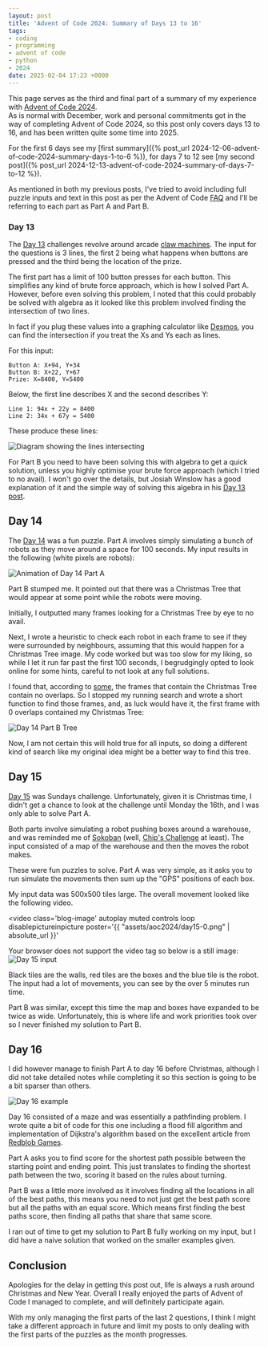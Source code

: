 ```yaml
---
layout: post
title: 'Advent of Code 2024: Summary of Days 13 to 16'
tags:
- coding
- programming
- advent of code
- python
- 2024
date: 2025-02-04 17:23 +0000
---
```

This page serves as the third and final part of a summary of my experience with
[Advent of Code 2024](https://adventofcode.com/).  
As is normal with December, work and personal commitments got in the way of
completing Advent of Code 2024, so this post only covers days 13 to 16, and has
been written quite some time into 2025.

For the first 6 days see my [first summary]({% post_url
2024-12-06-advent-of-code-2024-summary-days-1-to-6 %}), for days 7 to 12 see
[my second post]({% post_url
2024-12-13-advent-of-code-2024-summary-of-days-7-to-12 %}).

As mentioned in both my previous posts, I've tried to avoid including full
puzzle inputs and text in this post as per the Advent of Code
[FAQ](https://adventofcode.com/2024/about) and I'll be referring to each part
as Part A and Part B.

### Day 13

The [Day 13](https://adventofcode.com/2024/day/13) challenges revolve around
arcade [claw machines](https://en.wikipedia.org/wiki/Claw_machine). The input
for the questions is 3 lines, the first 2 being what happens when buttons are
pressed and the third being the location of the prize.

The first part has a limit of 100 button presses for each button. This
simplifies any kind of brute force approach, which is how I solved Part A.
However, before even solving this problem, I noted that this could probably be
solved with algebra as it looked like this problem involved finding the
intersection of two lines.

In fact if you plug these values into a graphing calculator like
[Desmos](https://www.desmos.com/calculator), you can find the intersection if
you treat the Xs and Ys each as lines. 

For this input:

```
Button A: X+94, Y+34
Button B: X+22, Y+67
Prize: X=8400, Y=5400
```

Below, the first line describes X and the second describes Y:

```
Line 1: 94x + 22y = 8400
Line 2: 34x + 67y = 5400
```

These produce these lines:

<img
  title='Diagram showing the lines intersecting'
  alt='Diagram showing the lines intersecting'
  src='{{ "assets/aoc2024/day14-lines.webp" | absolute_url }}'
  class='blog-image'
/>

For Part B you need to have been solving this with algebra to get a quick
solution, unless you highly optimise your brute force approach (which I tried
to no avail). I won't go over the details, but Josiah Winslow has a good
explanation of it and the simple way of solving this algebra in his [Day 13
post](https://winslowjosiah.com/blog/2024/12/13/advent-of-code-2024-day-13/).

## Day 14

The [Day 14](https://adventofcode.com/2024/day/14) was a fun puzzle. Part A
involves simply simulating a bunch of robots as they move around a space for
100 seconds. My input results in the following (white pixels are robots):

<img
  title='Animation of Day 14 Part A'
  alt='Animation of Day 14 Part A'
  src='{{ "assets/aoc2024/day14-parta.gif" | absolute_url }}'
  class='blog-image'
/>

Part B stumped me. It pointed out that there was a Christmas Tree that would
appear at some point while the robots were moving.

Initially, I outputted many frames looking for a Christmas Tree by eye to no
avail.

Next, I wrote a heuristic to check each robot in each frame to see if they were
surrounded by neighbours, assuming that this would happen for a Christmas Tree
image. My code worked but was too slow for my liking, so while I let it run far
past the first 100 seconds, I begrudgingly opted to look online for some hints,
careful to not look at any full solutions.

I found that, according to
[some](https://www.reddit.com/r/adventofcode/comments/1he88a8/comment/m21ohkp/),
the frames that contain the Christmas Tree contain no overlaps. So I stopped my
running search and wrote a short function to find those frames, and, as luck
would have it, the first frame with 0 overlaps contained my Christmas Tree:

<img
  title='Day 14 Part B Tree'
  alt='Day 14 Part B Tree'
  src='{{ "assets/aoc2024/tree.png" | absolute_url }}'
  class='blog-image'
/>

Now, I am not certain this will hold true for all inputs, so doing a different
kind of search like my original idea might be a better way to find this tree.

## Day 15

[Day 15](https://adventofcode.com/2024/day/15) was Sundays challenge.
Unfortunately, given it is Christmas time, I didn't get a chance to look at the
challenge until Monday the 16th, and I was only able to solve Part A.

Both parts involve simulating a robot pushing boxes around a warehouse, and was
reminded me of [Sokoban](https://en.wikipedia.org/wiki/Sokoban) (well, [Chip's
Challenge](https://en.wikipedia.org/wiki/Chip's_Challenge) at least). The input
consisted of a map of the warehouse and then the moves the robot makes.

These were fun puzzles to solve. Part A was very simple, as it asks you to run
simulate the movements then sum up the "GPS" positions of each box.

My input data was 500x500 tiles large. The overall movement looked like the following video.

<video 
  class='blog-image' 
  autoplay 
  muted 
  controls 
  loop 
  disablepictureinpicture
  poster='{{ "assets/aoc2024/day15-0.png" | absolute_url }}'
>
  <source src='{{ "assets/aoc2024/day15-parta.mp4" | absolute_url }}' type='video/mp4'>
Your browser does not support the video tag so below is a still image:
<img
  title='Day 15 input'
  alt='Day 15 input'
  src='{{ "assets/aoc2024/day15-0.png" | absolute_url }}'
  class='blog-image'
/>
</video>

Black tiles are the walls, red tiles are the boxes and the blue tile is the
robot. The input had a lot of movements, you can see by the over 5 minutes run
time.

Part B was similar, except this time the map and boxes have expanded to be
twice as wide. Unfortunately, this is where life and work priorities took over
so I never finished my solution to Part B.

## Day 16

I did however manage to finish Part A to day 16 before Christmas, although I
did not take detailed notes while completing it so this section is going to be
a bit sparser than others.

<img
  title='Day 16 example'
  alt='Day 16 example'
  src='{{ "assets/aoc2024/day16-example-fs8.png" | absolute_url }}'
  class='blog-image'
/>

Day 16 consisted of a maze and was essentially a pathfinding problem. I wrote
quite a bit of code for this one including a flood fill algorithm and
implementation of Dijkstra's algorithm based on the excellent article from
[Redblob
Games](https://www.redblobgames.com/pathfinding/a-star/introduction.html#dijkstra).

Part A asks you to find score for the shortest path possible between the
starting point and ending point. This just translates to finding the shortest
path between the two, scoring it based on the rules about turning.

Part B was a little more involved as it involves finding all the locations in
all of the best paths, this means you need to not just get the best path
score but all the paths with an equal score. Which means first finding the best
paths score, then finding all paths that share that same score.

I ran out of time to get my solution to Part B fully working on my input, but I
did have a naive solution that worked on the smaller examples given.

## Conclusion

Apologies for the delay in getting this post out, life is always a rush around
Christmas and New Year. Overall I really enjoyed the parts of Advent of Code I
managed to complete, and will definitely participate again.

With my only managing the first parts of the last 2 questions, I think I might
take a different approach in future and limit my posts to only dealing with the
first parts of the puzzles as the month progresses.
